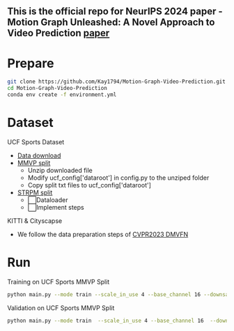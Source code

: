 ## This is the official repo for NeurIPS 2024 paper - Motion Graph Unleashed: A Novel Approach to Video Prediction [paper](https://arxiv.org/pdf/2410.22288)

# Prepare
```bash
git clone https://github.com/Kay1794/Motion-Graph-Video-Prediction.git
cd Motion-Graph-Video-Prediction
conda env create -f environment.yml
```
# Dataset
UCF Sports Dataset 
+ [Data download](https://www.crcv.ucf.edu/data/ucf_sports_actions.zip)
+ [MMVP split](./dataset/ucf_mmvp_split)
  - Unzip downloaded file
  - Modify ucf_config\['dataroot'\] in config.py to the unziped folder
  - Copy split txt files to ucf_config\['dataroot'\]
+ [STRPM split](./dataset/ucf_strpm_split)
  - ⬜️Dataloader
  - ⬜️Implement steps

KITTI & Cityscapse
+ We follow the data preparation steps of [CVPR2023 DMVFN](https://github.com/hzwer/CVPR2023-DMVFN)

# Run
Training on UCF Sports MMVP Split
```bash
python main.py --mode train --scale_in_use 4 --base_channel 16 --downsample_scale 2 2 2 --exp baseline --cos_restart --rot_aug --flip_aug --loss_list recon --edge_normalize --pred_att_iter_num 3 --tendency_len 16 --edge_list backward forward spatial --t_period 300 --nepoch 300 --eval_list psnr ssim lpips --logpath ./results/ --shuffle_scale 2 --pos_len 4 --loss_list recon --top_k 0.01 --batch 16 --dataset ucf_4to1 --energy_save_mode --log
```
Validation on UCF Sports MMVP Split
```bash
python main.py --mode train  --scale_in_use 4 --base_channel 16  --downsample_scale 2 2 2 --exp baseline --cos_restart --rot_aug --flip_aug --loss_list recon --edge_normalize --pred_att_iter_num 3 --tendency_len 16 --edge_list backward forward spatial  --t_period 300 --nepoch 300 --eval_list psnr ssim lpips --logpath /mnt/team/t-yiqizhong/projects/video_prediction/results/ --shuffle_scale 2 --pos_len 4 --loss_list recon --top_k 0.01 --batch 16 --dataset ucf_4to1 --resume ./pretrained_model/ucf_mmvp_split.pth --mode val
```
